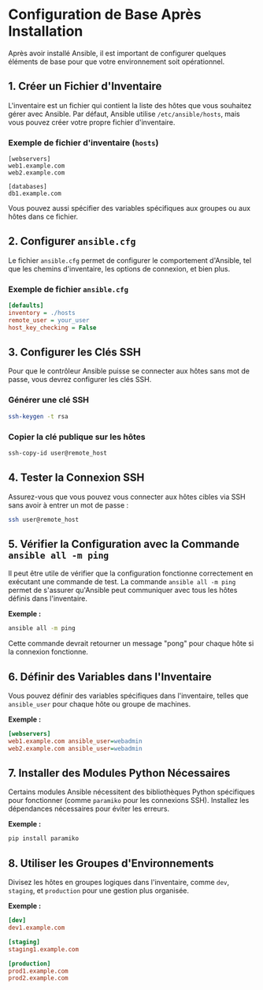 
# Configuration de Base Après Installation

Après avoir installé Ansible, il est important de configurer quelques éléments de base pour que votre environnement soit opérationnel.

## 1. Créer un Fichier d'Inventaire
L'inventaire est un fichier qui contient la liste des hôtes que vous souhaitez gérer avec Ansible. Par défaut, Ansible utilise `/etc/ansible/hosts`, mais vous pouvez créer votre propre fichier d'inventaire.

### Exemple de fichier d'inventaire (`hosts`)
```
[webservers]
web1.example.com
web2.example.com

[databases]
db1.example.com
```

Vous pouvez aussi spécifier des variables spécifiques aux groupes ou aux hôtes dans ce fichier.

## 2. Configurer `ansible.cfg`
Le fichier `ansible.cfg` permet de configurer le comportement d'Ansible, tel que les chemins d'inventaire, les options de connexion, et bien plus.

### Exemple de fichier `ansible.cfg`
```ini
[defaults]
inventory = ./hosts
remote_user = your_user
host_key_checking = False
```

## 3. Configurer les Clés SSH
Pour que le contrôleur Ansible puisse se connecter aux hôtes sans mot de passe, vous devrez configurer les clés SSH.

### Générer une clé SSH
```bash
ssh-keygen -t rsa
```

### Copier la clé publique sur les hôtes
```bash
ssh-copy-id user@remote_host
```

## 4. Tester la Connexion SSH
Assurez-vous que vous pouvez vous connecter aux hôtes cibles via SSH sans avoir à entrer un mot de passe :
```bash
ssh user@remote_host
```

## 5. Vérifier la Configuration avec la Commande `ansible all -m ping`
Il peut être utile de vérifier que la configuration fonctionne correctement en exécutant une commande de test. La commande `ansible all -m ping` permet de s'assurer qu'Ansible peut communiquer avec tous les hôtes définis dans l'inventaire.

**Exemple :**
```bash
ansible all -m ping
```

Cette commande devrait retourner un message "pong" pour chaque hôte si la connexion fonctionne.

## 6. Définir des Variables dans l'Inventaire
Vous pouvez définir des variables spécifiques dans l'inventaire, telles que `ansible_user` pour chaque hôte ou groupe de machines.

**Exemple :**
```ini
[webservers]
web1.example.com ansible_user=webadmin
web2.example.com ansible_user=webadmin
```

## 7. Installer des Modules Python Nécessaires
Certains modules Ansible nécessitent des bibliothèques Python spécifiques pour fonctionner (comme `paramiko` pour les connexions SSH). Installez les dépendances nécessaires pour éviter les erreurs.

**Exemple :**
```bash
pip install paramiko
```

## 8. Utiliser les Groupes d'Environnements
Divisez les hôtes en groupes logiques dans l'inventaire, comme `dev`, `staging`, et `production` pour une gestion plus organisée.

**Exemple :**
```ini
[dev]
dev1.example.com

[staging]
staging1.example.com

[production]
prod1.example.com
prod2.example.com
```
